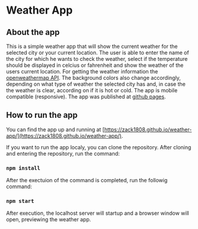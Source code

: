 # Weather  App

## About the app

This is a simple weather app that will show the current weather for the selected city or your current location. 
The user is able to enter the name of the city for which he wants to check the weather, select if the temperature should be displayed in celcius or fahrenheit and show the weather of the users current location.
For getting the weather information the [openweathermap API](https://openweathermap.org). 
The background colors also change accordingly, depending on what type of weather the selected city has and, in case the the weather is clear, according on if it is hot or cold.
The app is mobile compatible (responsive).
The app was published at [github pages](https://zack1808.github.io/weather-app/).

## How to run the app

You can find the app up and running at [https://zack1808.github.io/weather-app/](https://zack1808.github.io/weather-app/).

If you want to run the app localy, you can clone the repository. 
After cloning and entering the repository, run the command:

### `npm install`

After the exectuion of the command is completed, run the followig command:

### `npm start`

After execution, the localhost server will startup and a browser window will open, previewing the weather app.